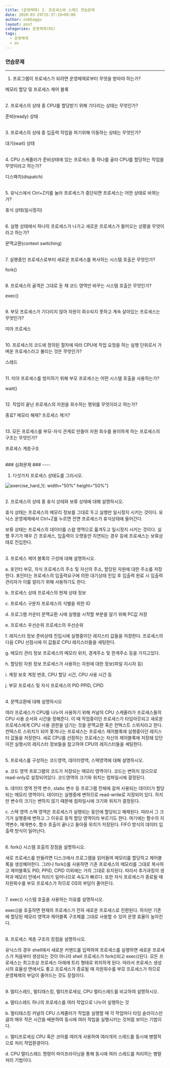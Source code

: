 ```yaml
---
title: (운영체제) 3. 프로세스와 스레드 연습문제
date: 2020-03-29T15:37:19+09:00
author: nobbaggu
layout: post
categories: 운영체제(OS)
tags:
  - 운영체제
  - os
---
```


### 연습문제 ###
----

1. 프로그램이 프로세스가 되려면 운영체제로부터 무엇을 받아야 하는가?


메모리 할당 및 프로세스 제어 블록


<br>
2. 프로세스의 상태 중 CPU를 할당받기 위해 기다리는 상태는 무엇인가?


준비(ready) 상태


<br>
3. 프로세스의 상태 중 입출력 작업을 하기위해 이동하는 상태는 무엇인가?


대기(wait) 상태


<br>
4. CPU 스케줄러가 준비상태에 있는 프로세스 중 하나를 골라 CPU를 할당하는 작업을 무엇이라고 하는가?


디스패치(dispatch)


<br>
5. 유닉스에서 Ctrl+Z키를 눌러 프로세스가 중단되면 프로세스는 어떤 상태로 바뀌는가?


휴식 상태(일시정지)


<br>
6. 실행 상태에서 하나의 프로세스가 나가고 새로운 프로세스가 들어오는 상황을 무엇이라고 하는가?


문맥교환(context switching)


<br>
7. 실행중인 프로세스로부터 새로운 프로세스를 복사하는 시스템 호출은 무엇인가?


fork()


<br>
8. 프로세스의 골격은 그대로 둔 채 코드 영역만 바꾸는 시스템 호출은 무엇인가?


exec()


<br>
9. 부모 프로세스가 기다리지 않아 자원이 회수되지 못하고 계속 살아있는 프로세스는 무엇인가?


미아 프로세스


<br>
10. 프로세스의 코드에 정의된 절차에 따라 CPU에 작업 요청을 하는 실행 단위로서 가벼운 프로세스라고 불리는 것은 무엇인가?


스레드


<br>
11. 미아 프로세스를 방지하기 위해 부모 프로세스는 어떤 시스템 호출을 사용하는가?


wait()


<br>
12. 작업이 끝난 프로세스의 자원을 회수하는 행위를 무엇이라고 하는가?


종료? 메모리 해제? 프로세스 제거?


<br>
13. 모든 프로세스를 부모-자식 관계로 만들어 자원 회수를 용이하게 하는 프로세스의 구조는 무엇인가?


프로세스 계층구조



<br>
### 심화문제 ###
----

1. 다섯가지 프로세스 상태도를 그리시오.

![exercise_hard_1](https://nobbaggu.github.io/images/operating_systems/3/exercise_hard_1.png){: width="50%" height="50%"}

<br>
2. 프로세스의 상태 중 휴식 상태와 보류 상태에 대해 설명하시오.


휴식 상태는 프로세스의 메모리 정보를 그대로 두고 실행만 일시정지 시키는 것이다. 유닉스 운영체제에서 Ctrl+Z를 누르면 전면 프로세스가 휴식상태에 들어간다.

보류 상태는 프로세스의 데이터를 스왑 영역으로 옮겨두고 일시정지 시키는 것이다. 실행 주기가 매우 긴 프로세스, 입출력이 오랫동안 지연되는 경우 등에 프로세스는 보류상태로 진입한다.


<br>
3. 프로세스 제어 블록의 구성에 대해 설명하시오.


a. 포인터
부모, 자식 프로세스의 주소 및 자신의 주소, 할당된 자원에 대한 주소를 저장한다. 포인터는 프로세스의 입출력요구에 의한 대기상태 진입 후 입출력 완료 시 입출력 관리자가 이를 알리기 위해 사용하기도 한다.

b. 프로세스 상태
프로세스의 현재 상태 정보

c. 프로세스 구분자
프로세스의 식별을 위한 ID

d. 프로그램 카운터
문맥교환 시에 실행을 시작할 부분을 알기 위해 PC값 저장

e. 프로세스 우선순위
프로세스의 우선순위

f. 레지스터 정보
준비상태 진입시에 실행중이던 레지스터 값들을 저장한다. 프로세스의 다음 CPU 선점시에 이 값들로 CPU 레지스터들을 세팅한다.

g. 메모리 관리 정보
프로세스의 메모리 위치, 경계주소 및 한계주소 등을 가지고있다.

h. 할당된 자원 정보
프로세스가 사용하는 자원에 대한 정보(파일 지시자 등)

i. 계정 보호
계정 번호, CPU 할당 시간, CPU 사용 시간 등

j. 부모 프로세스 및 자식 프로세스의 PID
PPID, CPID


<br>
4. 문맥교환에 대해 설명하시오


여러 프로세스가 CPU를 나누어 사용하기 위해 커널의 CPU 스케줄러가 프로세스들의 CPU 사용 순서와 시간을 정해준다. 이 때 작업중이던 프로세스가 타임아웃되고 새로운 프로세스에게 CPU 사용 권한을 넘기는 것을 문맥교환 혹은 컨텍스트 스위치라고 한다. 컨텍스트 스위치가 되어 쫓겨나는 프로세스는 프로세스 제어블록에 실행중이던 레지스터 값들을 저장한다. 새로 CPU를 선점하는 프로세스는 자신의 제어블록에 저장돼 있던 이전 실행시의 레지스터 정보들을 참고하여 CPU의 레지스터들을 세팅한다.


<br>
5. 프로세스를 구성하는 코드영역, 데이터영역, 스택영역에 대해 설명하시오.


a. 코드 영역
프로그램의 코드가 저장되는 메모리 영역이다. 코드는 변하지 않으므로 read-only로 설정되어있다. 코드영역의 크기와 위치는 컴파일시에 결정된다.

b. 데이터 영역
전역 변수, static 변수 등 프로그램 전체에 걸쳐 사용되는 데이터가 할당되는 메모리 영역이다. 데이터는 실행중에 변하므로 read-write로 지정되어 있다. 하지만 변수의 크기는 변하지 않기 때문에 컴파일시에 크기와 위치가 결정된다.

c. 스택 영역
스택 영역은 프로세스가 실행되는 동안에 할당되고 해제된다. 따라서 그 크기가 실행중에 변하고 그 이유로 동적 할당 영역이라 부르기도 한다. 여기에는 함수의 지역변수, 매개변수, 함수 호출이 끝나고 돌아올 위치가 저장된다. FIFO 방식의 데이터 입출력 방식이 일어난다.


<br>
6. fork() 시스템 호출의 장점을 설명하시오.


새로 프로세스를 만들려면 디스크에서 프로그램을 읽어들여 메모리를 할당하고 제어블록을 생성해야한다. 그러나 fork()를 사용하면 기존 프로세스의 메모리를 그대로 복사하고 제어블록도 PID, PPID, CPID 이외에는 거의 그대로 유지된다. 따라서 추가과정의 생략과 메모리 안에서 처리가 일어나므로 속도가 빠르다. 또한 자식 프로세스가 종료될 때 자원회수를 부모 프로세스가 하므로 OS의 부담이 줄어든다.


<br>
7. exec() 시스템 호출을 사용하는 이유를 설명하시오.


exec()을 호출하면 현재의 프로세스가 전혀 새로운 프로세스로 전환된다. 하지만 기존에 할당된 메모리 영역과 제어블록 구조체를 그대로 사용할 수 있어 운영 효율이 높아진다.


<br>
8. 프로세스 계층 구조의 장점을 설명하시오.


유닉스의 경우 shell에서 새로운 커맨드를 입력하여 프로세스를 실행하면 새로운 프로세스가 처음부터 생성되는 것이 아니라 shell 프로세스가 fork()되고 exec()된다. 모든 프로세스는 최고조상 프로세스 아래에 트리 형태로 위치하게 된다. 따라서 프로세스 생성시의 효율성 면에서도 좋고 프로세스가 종료될 때 자원회수를 부모 프로세스가 하므로 운영체제의 부담이 줄어드는 것도 장점이다.


<br>
9. 멀티스레드, 멀티태스킹, 멀티프로세싱, CPU 멀티스레드를 비교하여 설명하시오.


a. 멀티스레드
하나의 프로세스를 여러 작업으로 나누어 실행하는 것

b. 멀티태스킹
커널의 CPU 스케줄러가 작업을 실행할 때 각 작업마다 타임 슬라이스만큼의 매우 작은 시간을 배분하여 동시에 여러 작업을 실행시키는 것처럼 보이는 기법이다.

c. 멀티프로세싱
CPU 혹은 코어를 여러개 사용하여 여러개의 스레드를 동시에 병렬적으로 처리 작업환경이다.

d. CPU 멀티스레드
명령어 파이프라이닝을 통해 동시에 여러 스레드를 처리하는 병렬처리 기법이다.

